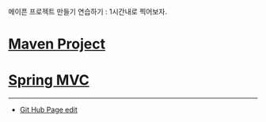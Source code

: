 
메이픈 프로젝트 만들기 연습하기 : 1시간내로 찍어보자.
# [Maven Project](https://dbheart.github.io/blog/study/maven_project.md)
# [Spring MVC](https://dbheart.github.io/blog/study/spring_mvc.md)

---

* [Git Hub Page edit](https://dbheart.github.io/blog/ref/github_page.md)


